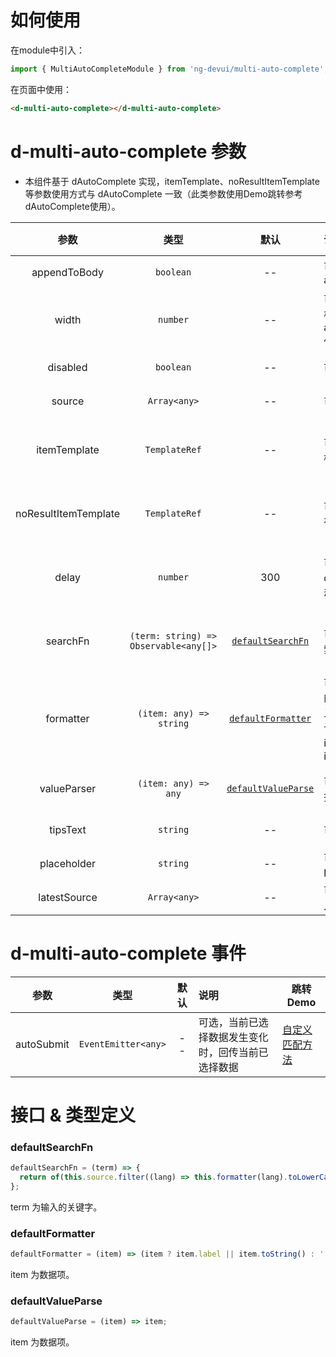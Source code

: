 # 如何使用
在module中引入：
```ts
import { MultiAutoCompleteModule } from 'ng-devui/multi-auto-complete';
```
在页面中使用：
```html
<d-multi-auto-complete></d-multi-auto-complete>
```
# d-multi-auto-complete 参数

- 本组件基于 dAutoComplete 实现，itemTemplate、noResultItemTemplate 等参数使用方式与 dAutoComplete 一致（此类参数使用Demo跳转参考dAutoComplete使用）。

|         参数         |               类型                |                默认                 | 说明                                                                           | 跳转 Demo                                                                  |
| :------------------: | :-------------------------------: | :---------------------------------: | :----------------------------------------------------------------------------- | -------------------------------------------------------------------------- |
|     appendToBody     |             `boolean`             |                 --                  | 可选，是否 appendToBody                                                        | [基本用法](demo#basic-usage)               |
|        width         |             `number`              |                 --                  | 可选，控制下拉框宽度，搭配 appendToBody 使用（`px`）                                   |
|       disabled       |             `boolean`             |                 --                  | 可选，是否禁用                                                                 | [使用禁用](demo#auto-complete-disabled)    |
|        source        |           `Array<any>`            |                 --                  | 可选，数据列表                                                                 | [基本用法](demo#basic-usage)               |
|     itemTemplate     |           `TemplateRef`           |                 --                  | 可选，下拉选项模板                                                             | [自定义模板展示](demo#auto-custom)               |
| noResultItemTemplate |           `TemplateRef`           |                 --                  | 可选，结果不存在时的显示模板                                                   | [自定义模板展示](demo#auto-custom)               |
|        delay         |             `number`              |                 300                 | 可选，输入结束 dalay 毫秒后启动查询（`ms`）                                            | [自定义模板展示](demo#auto-custom)               |
|       searchFn       |            `(term: string) => Observable<any[]>`             | [`defaultSearchFn`](#defaultsearchfn) | 可选，自定义搜索过滤                                                           | [自定义匹配方法](demo#auto-complete-array) |
|      formatter       |            `(item: any) => string`             |        [`defaultFormatter`](#defaultformatter)        | 可选，对 item 的数据进行自定义显示内容，默认显示 item.label 或 item.toString() | [设置禁用](demo#auto-disable)                    |
|     valueParser      |            `(item: any) => any`             |         [`defaultValueParse`](#defaultvalueparse)          | 可选，对选中数据进行转化                                                       | [启用懒加载](demo#auto-lazy-load)                |
|       tipsText       |             `string`              |                 --                  | 可选，提示文字                                                                 | [设置禁用](demo#auto-disable)                    |
|     placeholder      |             `string`              |                 --                  | 可选，placeholder                                                              | [基本用法](demo#basic-usage)               |
|     latestSource     |           `Array<any>`            |                 --                  | 可选， 最近输入                                                                | [最近输入](demo#auto-latest)                     |

# d-multi-auto-complete 事件

|    参数    |        类型         | 默认 | 说明                                               | 跳转 Demo                                                                  |
| :--------: | :-----------------: | :--: | :------------------------------------------------- | -------------------------------------------------------------------------- |
| autoSubmit | `EventEmitter<any>` |  --  | 可选，当前已选择数据发生变化时，回传当前已选择数据 | [自定义匹配方法](demo#auto-complete-array) |

# 接口 & 类型定义
### defaultSearchFn

```ts
defaultSearchFn = (term) => {
  return of(this.source.filter((lang) => this.formatter(lang).toLowerCase().indexOf(term.toLowerCase()) !== -1));
};
```
term 为输入的关键字。

### defaultFormatter
```ts
defaultFormatter = (item) => (item ? item.label || item.toString() : '');
```
item 为数据项。

### defaultValueParse
```ts
defaultValueParse = (item) => item;
```
item 为数据项。
